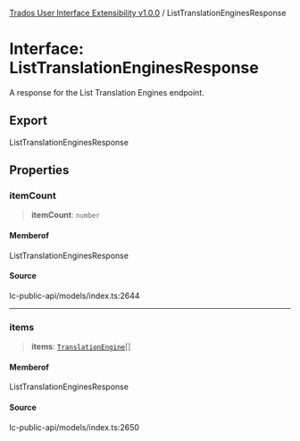 [Trados User Interface Extensibility v1.0.0](../wiki/globals) / ListTranslationEnginesResponse

# Interface: ListTranslationEnginesResponse

A response for the List Translation Engines endpoint.

## Export

ListTranslationEnginesResponse

## Properties

### itemCount

> **itemCount**: `number`

#### Memberof

ListTranslationEnginesResponse

#### Source

lc-public-api/models/index.ts:2644

***

### items

> **items**: [`TranslationEngine`](../wiki/Interface.TranslationEngine)[]

#### Memberof

ListTranslationEnginesResponse

#### Source

lc-public-api/models/index.ts:2650
